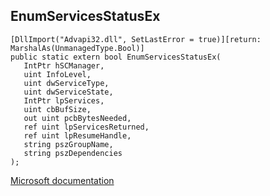 ## EnumServicesStatusEx

```
[DllImport("Advapi32.dll", SetLastError = true)][return: MarshalAs(UnmanagedType.Bool)]
public static extern bool EnumServicesStatusEx(
   IntPtr hSCManager,
   uint InfoLevel,
   uint dwServiceType,
   uint dwServiceState,
   IntPtr lpServices,
   uint cbBufSize,
   out uint pcbBytesNeeded,
   ref uint lpServicesReturned,
   ref uint lpResumeHandle,
   string pszGroupName,
   string pszDependencies
);
```

[Microsoft documentation](https://docs.microsoft.com/en-us/windows/win32/api/winsvc/nf-winsvc-enumservicesstatusexa)
